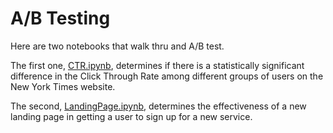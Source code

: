 # A/B Testing

Here are two notebooks that walk thru and A/B test.

The first one, [CTR.ipynb](CTR.ipynb), determines if there is a statistically significant difference in the Click Through Rate among different groups of users on the New York Times website.

The second, [LandingPage.ipynb](LandingPage.ipynb), determines the effectiveness of a new landing page in getting a user to sign up for a new service.
